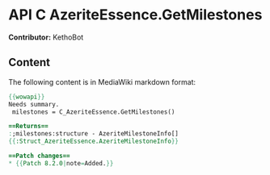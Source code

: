 # API C AzeriteEssence.GetMilestones

**Contributor:** KethoBot

## Content

The following content is in MediaWiki markdown format:

```mediawiki
{{wowapi}}
Needs summary.
 milestones = C_AzeriteEssence.GetMilestones()

==Returns==
:;milestones:structure - AzeriteMilestoneInfo[]
{{:Struct_AzeriteEssence.AzeriteMilestoneInfo}}

==Patch changes==
* {{Patch 8.2.0|note=Added.}}
```